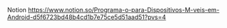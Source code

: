 Notion
https://www.notion.so/Programa-o-para-Dispositivos-M-veis-em-Android-d5f6723bd48b4cd1b7e75ce5d51aad51?pvs=4